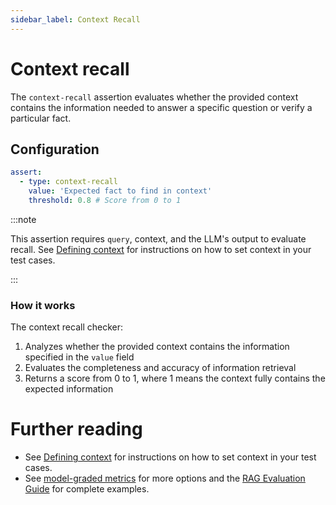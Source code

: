```yaml
---
sidebar_label: Context Recall
---
```


# Context recall

The `context-recall` assertion evaluates whether the provided context contains the information needed to answer a specific question or verify a particular fact.

## Configuration

```yaml
assert:
  - type: context-recall
    value: 'Expected fact to find in context'
    threshold: 0.8 # Score from 0 to 1
```

:::note

This assertion requires `query`, context, and the LLM's output to evaluate recall. See [Defining context](/docs/configuration/expected-outputs/model-graded#defining-context) for instructions on how to set context in your test cases.

:::

### How it works

The context recall checker:

1. Analyzes whether the provided context contains the information specified in the `value` field
2. Evaluates the completeness and accuracy of information retrieval
3. Returns a score from 0 to 1, where 1 means the context fully contains the expected information

# Further reading

- See [Defining context](/docs/configuration/expected-outputs/model-graded#defining-context) for instructions on how to set context in your test cases.
- See [model-graded metrics](/docs/configuration/expected-outputs/model-graded) for more options and the [RAG Evaluation Guide](/docs/guides/evaluate-rag) for complete examples.

